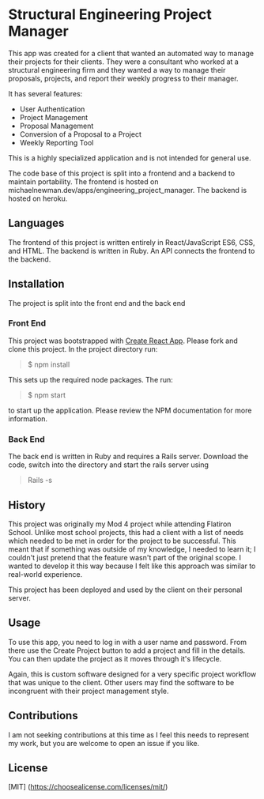# Structural Engineering Project Manager
This app was created for a client that wanted an automated way to manage their projects for their clients. They were a consultant who worked at a structural engineering firm and they wanted a way to manage their proposals, projects, and report their weekly progress to their manager.


It has several features:
* User Authentication
* Project Management
* Proposal Management
* Conversion of a Proposal to a Project
* Weekly Reporting Tool

This is a highly specialized application and is not intended for general use.

The code base of this project is split into a frontend and a backend to maintain portability. The frontend is hosted on michaelnewman.dev/apps/engineering_project_manager. The backend is hosted on heroku.


## Languages
The frontend of this project is written entirely in React/JavaScript ES6, CSS, and HTML. The backend is written in Ruby. An API connects the frontend to the backend.

## Installation
The project is split into the front end and the back end
### Front End
This project was bootstrapped with [Create React App](https://github.com/facebook/create-react-app).
Please fork and clone this project. In the project directory run:
> $ npm install

This sets up the required node packages. The run:
> $ npm start

to start up the application. Please review the NPM documentation for more information.

### Back End
The back end is written in Ruby and requires a Rails server. Download the code, switch into the directory and start the rails server using 
> Rails -s


## History
This project was originally my Mod 4 project while attending Flatiron School. Unlike most school projects, this had a client with a list of needs which needed to be met in order for the project to be successful. This meant that if something was outside of my knowledge, I needed to learn it; I couldn't just pretend that the feature wasn't part of the original scope. I wanted to develop it this way because I felt like this approach was similar to real-world experience.

This project has been deployed and used by the client on their personal server.

## Usage
To use this app, you need to log in with a user name and password. From there use the Create Project button to add a project and fill in the details. You can then update the project as it moves through it's lifecycle.

Again, this is custom software designed for a very specific project workflow that was unique to the client. Other users may find the software to be incongruent with their project management style.

## Contributions
I am not seeking contributions at this time as I feel this needs to represent my work, but you are welcome to open an issue if you like.

## License
[MIT] (https://choosealicense.com/licenses/mit/)